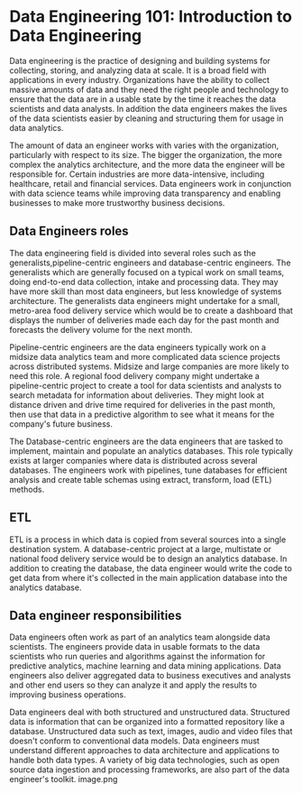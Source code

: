 # Data Engineering 101: Introduction to Data Engineering
Data engineering is the practice of designing and building systems for collecting, storing, and analyzing data at scale. It is a broad field with applications in every industry. Organizations have the ability to collect massive amounts of data and they need the right people and technology to ensure that the data are in a usable state by the time it reaches the data scientists and data analysts. In addition the data engineers makes the lives of the data scientists easier by cleaning and structuring them for usage in data analytics.

The amount of data an engineer works with varies with the organization, particularly with respect to its size. The bigger the organization, the more complex the analytics architecture, and the more data the engineer will be responsible for. Certain industries are more data-intensive, including healthcare, retail and financial services. Data engineers work in conjunction with data science teams while improving data transparency and enabling businesses to make more trustworthy business decisions.

## Data Engineers roles

The data engineering field is divided into several roles such as the generalists,pipeline-centric engineers and database-centric engineers. The generalists which are  generally focused on a typical work on small teams, doing end-to-end data collection, intake and processing data. They may have more skill than most data engineers, but less knowledge of systems architecture. The generalists data engineers might undertake for a small, metro-area food delivery service which would be to create a dashboard that displays the number of deliveries made each day for the past month and forecasts the delivery volume for the next month.

Pipeline-centric engineers are the data engineers typically work on a midsize data analytics team and more complicated data science projects across distributed systems. Midsize and large companies are more likely to need this role. A regional food delivery company might undertake a pipeline-centric project to create a tool for data scientists and analysts to search metadata for information about deliveries. They might look at distance driven and drive time required for deliveries in the past month, then use that data in a predictive algorithm to see what it means for the company's future business.

The Database-centric engineers are the data engineers that are tasked to implement, maintain and populate an analytics databases. This role typically exists at larger companies where data is distributed across several databases. The engineers work with pipelines, tune databases for efficient analysis and create table schemas using extract, transform, load (ETL) methods.

## ETL
ETL is a process in which data is copied from several sources into a single destination system.
A database-centric project at a large, multistate or national food delivery service would be to design an analytics database. In addition to creating the database, the data engineer would write the code to get data from where it's collected in the main application database into the analytics database.

## Data engineer responsibilities
Data engineers often work as part of an analytics team alongside data scientists. The engineers provide data in usable formats to the data scientists who run queries and algorithms against the information for predictive analytics, machine learning and data mining applications. Data engineers also deliver aggregated data to business executives and analysts and other end users so they can analyze it and apply the results to improving business operations.

Data engineers deal with both structured and unstructured data. Structured data is information that can be organized into a formatted repository like a database. Unstructured data such as text, images, audio and video files that doesn't conform to conventional data models. Data engineers must understand different approaches to data architecture and applications to handle both data types. A variety of big data technologies, such as open source data ingestion and processing frameworks, are also part of the data engineer's toolkit.
image.png


